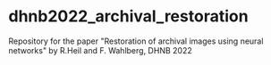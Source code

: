 # dhnb2022_archival_restoration
Repository for the paper "Restoration of archival images using neural networks" by R.Heil and F. Wahlberg, DHNB 2022
